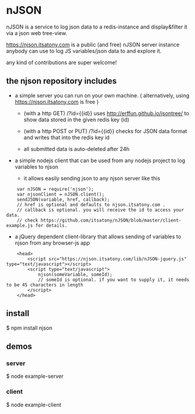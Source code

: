 nJSON
=====

nJSON is a service to log json data to a redis-instance and display&filter it via a json web tree-view.

https://njson.itsatony.com is a public (and free) nJSON server instance anybody can use to log JS variables/json data to and explore it.

any kind of contributions are super welcome!



## the njson repository includes

- a simple server you can run on your own machine. ( alternatively, using https://njson.itsatony.com is free )

    - (with a http GET)  /?id={{id}} uses http://erffun.github.io/jsontree/ to show data stored in the given redis key (id)

    - (with a http POST or PUT)  /?id={{id}} checks for JSON data format and writes that into the redis key id

    - all submitted data is auto-deleted after 24h

- a simple nodejs client that can be used from any nodejs project to log variables to njson

    - it allows easily sending json to any njson server like this

````
	var nJSON = require('njson');
	var njsonClient = nJSON.client();
	sendJSON(variable, href, callback); 
	// href is optional and defaults to njson.itsatony.com .
	// callback is optional. you will receive the id to access your data.
	// check https://github.com/itsatony/nJSON/blob/master/client-example.js for details.
````


- a jQuery dependent client-library that allows sending of variables to njson from any browser-js app

````
	<head>
		<script src="https://njson.itsatony.com/lib/nJSON-jquery.js" type="text/javascript"></script>
		<script type="text/javascript">
			njson(someVariable, someId);
			// someId is optional. if you want to supply it, it needs to be 45 characters in length
		</script>
	</head>
````



## install

$ npm install njson


## demos

### server

$ node example-server <port> <hostname>


### client

$ node example-client <port> <hostname>

